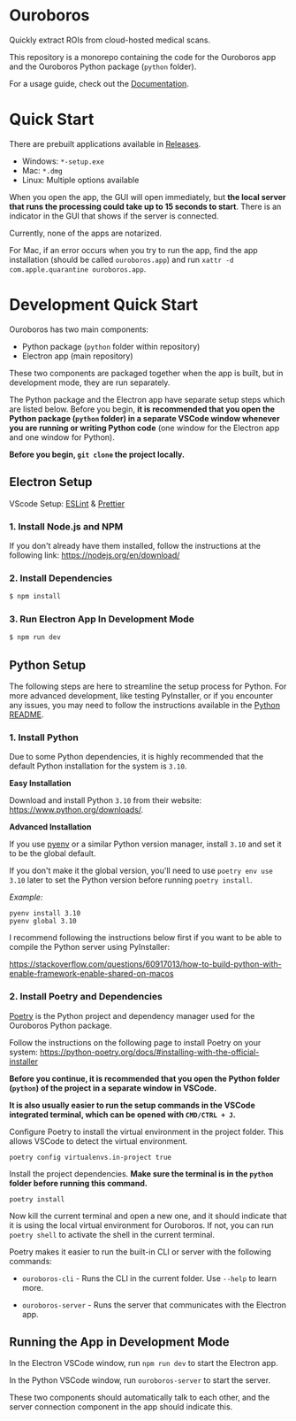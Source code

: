 # Ouroboros

Quickly extract ROIs from cloud-hosted medical scans.

This repository is a monorepo containing the code for the Ouroboros app and the Ouroboros Python package (`python` folder). 

For a usage guide, check out the [Documentation](https://wegold.me/ouroboros/).

# Quick Start

There are prebuilt applications available in [Releases](https://github.com/We-Gold/ouroboros/releases).

- Windows: `*-setup.exe`
- Mac: `*.dmg`
- Linux: Multiple options available

When you open the app, the GUI will open immediately, but **the local server that runs the processing could take up to 15 seconds to start**. There is an indicator in the GUI that shows if the server is connected.

Currently, none of the apps are notarized. 

For Mac, if an error occurs when you try to run the app, find the app installation (should be called `ouroboros.app`) and run `xattr -d com.apple.quarantine ouroboros.app`. 

# Development Quick Start

Ouroboros has two main components:

- Python package (`python` folder within repository)
- Electron app (main repository)

These two components are packaged together when the app is built, but in development mode, they are run separately. 

The Python package and the Electron app have separate setup steps which are listed below. Before you begin, **it is recommended that you open the Python package (`python` folder) in a separate VSCode window whenever you are running or writing Python code** (one window for the Electron app and one window for Python).

**Before you begin, `git clone` the project locally.**

## Electron Setup

VScode Setup: [ESLint](https://marketplace.visualstudio.com/items?itemName=dbaeumer.vscode-eslint) & [Prettier](https://marketplace.visualstudio.com/items?itemName=esbenp.prettier-vscode)

### 1. Install Node.js and NPM

If you don't already have them installed, follow the instructions at the following link: https://nodejs.org/en/download/

### 2. Install Dependencies

```bash
$ npm install
```

### 3. Run Electron App In Development Mode

```bash
$ npm run dev
```

## Python Setup

The following steps are here to streamline the setup process for Python. For more advanced development, like testing PyInstaller, or if you encounter any issues, you may need to follow the instructions available in the [Python README](./python/README.md).

### 1. Install Python

Due to some Python dependencies, it is highly recommended that the default Python installation for the system is `3.10`.

**Easy Installation**

Download and install Python `3.10` from their website: https://www.python.org/downloads/.

**Advanced Installation**

If you use [pyenv](https://github.com/pyenv/pyenv) or a similar Python version manager, install `3.10` and set it to be the global default.

If you don't make it the global version, you'll need to use `poetry env use 3.10` later to set the Python version before running `poetry install`. 

_Example:_

```
pyenv install 3.10
pyenv global 3.10
```

I recommend following the instructions below first if you want to be able to compile the Python server using PyInstaller:

https://stackoverflow.com/questions/60917013/how-to-build-python-with-enable-framework-enable-shared-on-macos

### 2. Install Poetry and Dependencies

[Poetry](https://python-poetry.org/) is the Python project and dependency manager used for the Ouroboros Python package.

Follow the instructions on the following page to install Poetry on your system: https://python-poetry.org/docs/#installing-with-the-official-installer

**Before you continue, it is recommended that you open the Python folder (`python`) of the project in a separate window in VSCode.**

**It is also usually easier to run the setup commands in the VSCode integrated terminal, which can be opened with `CMD/CTRL + J`.**

Configure Poetry to install the virtual environment in the project folder. This allows VSCode to detect the virtual environment.

```
poetry config virtualenvs.in-project true
```

Install the project dependencies. **Make sure the terminal is in the `python` folder before running this command.**

```
poetry install
```

Now kill the current terminal and open a new one, and it should indicate that it is using the local virtual environment for Ouroboros. If not, you can run `poetry shell` to activate the shell in the current terminal.

Poetry makes it easier to run the built-in CLI or server with the following commands:

- `ouroboros-cli` - Runs the CLI in the current folder. Use `--help` to learn more.

- `ouroboros-server` - Runs the server that communicates with the Electron app.


## Running the App in Development Mode

In the Electron VSCode window, run `npm run dev` to start the Electron app. 

In the Python VSCode window, run `ouroboros-server` to start the server.

These two components should automatically talk to each other, and the server connection component in the app should indicate this.